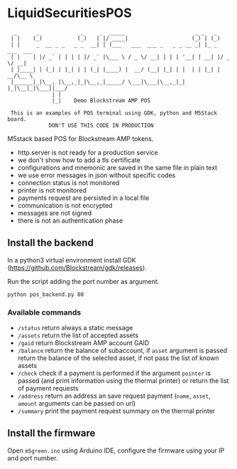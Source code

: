 # LiquidSecuritiesPOS
```
  _      _             _     _  _____                      _ _   _
 | |    (_)           (_)   | |/ ____|                    (_) | (_)
 | |     _  __ _ _   _ _  __| | (___   ___  ___ _   _ _ __ _| |_ _  ___  ___
 | |    | |/ _` | | | | |/ _` |\___ \ / _ \/ __| | | | '__| | __| |/ _ \/ __|
 | |____| | (_| | |_| | | (_| |____) |  __/ (__| |_| | |  | | |_| |  __/\__ \
 |______|_|\__, |\__,_|_|\__,_|_____/ \___|\___|\__,_|_|  |_|\__|_|\___||___/
              | |
              |_|    Demo Blockstream AMP POS

 This is an examples of POS terminal using GDK, python and M5Stack board.
             DON'T USE THIS CODE IN PRODUCTION
```

M5stack based POS for Blockstream AMP tokens.

- http.server is not ready for a production service
- we don't show how to add a tls certificate
- configurations and mnemonic are saved in the same file in plain text
- we use error messages in json without specific codes
- connection status is not monitored
- printer is not monitored
- payments request are persisted in a local file
- communication is not encrypted
- messages are not signed
- there is not an authentication phase  

## Install the backend
In a python3 virtual environment install GDK (https://github.com/Blockstream/gdk/releases).

Run the script adding the port number as argument.

`python pos_backend.py 80`

### Available commands

- `/status` return always a static message
- `/assets` return the list of accepted assets
- `/gaid` return Blockstream AMP account GAID
- `/balance` return the balance of subaccount, if `asset` argument is passed return the balance of the selected asset, if not pass the list of known assets
- `/check` check if a payment is performed if the argument `pointer` is passed (and print information using the thermal printer) or return the list of payment requests
- `/address` return an address an save request payment (`name`, `asset`, `amount` arguments can be passed on url)
- `/summary` print the payment request summary on the thermal printer

## Install the firmware
Open `m5green.ino` using Arduino IDE, configure the firmware using your IP and port number.
